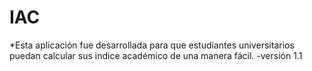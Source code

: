 # IAC
*Esta aplicación fue desarrollada para que estudiantes universitarios puedan calcular sus indice académico de 
una manera fácil.
  -versión 1.1
